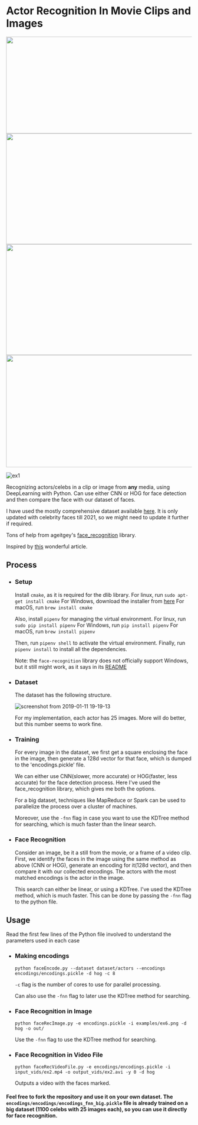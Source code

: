 # Actor Recognition In Movie Clips and Images
<img src="https://github.com/divya21raj/Actor-Recognition-In-Movies/assets/31413064/7407cf08-17c8-4d90-a385-b3aded2739dd" width="539" height="262">

<img src="https://github.com/divya21raj/Actor-Recognition-In-Movies/assets/31413064/037b0201-58a0-4cc1-8954-07fa5d27ea18" width="539" height="300">

<img src="https://github.com/divya21raj/Actor-Recognition-In-Movies/assets/31413064/b2993f49-f8c6-4033-b205-d03dabefd07b" width="539" height="300">

<img src="https://github.com/divya21raj/Actor-Recognition-In-Movies/assets/31413064/7e6805c2-7e7a-40d5-89b4-d2523a38e7fd" width="539" height="304">

![ex1](https://user-images.githubusercontent.com/31413064/51027993-43f7f480-15b8-11e9-809a-f711c59aac8a.gif)

Recognizing actors/celebs in a clip or image from **any** media, using DeepLearning with Python.
Can use either CNN or HOG for face detection and then compare the face with our dataset of faces.

I have used the mostly comprehensive dataset available [here](https://github.com/prateekmehta59/Celebrity-Face-Recognition-Dataset). It is only updated with celebrity faces till 2021, so we might need to update it further if required.

Tons of help from ageitgey's [face_recognition](https://github.com/ageitgey/face_recognition) library.

Inspired by [this](https://www.pyimagesearch.com/2018/06/18/face-recognition-with-opencv-python-and-deep-learning/) wonderful article.

## Process

- ### Setup
    Install `cmake`, as it is required for the dlib library.
    For linux, run `sudo apt-get install cmake`
    For Windows, download the installer from [here](https://cmake.org/download/)
    For macOS, run `brew install cmake`

    Also, install `pipenv` for managing the virtual environment.
    For linux, run `sudo pip install pipenv`
    For Windows, run `pip install pipenv`
    For macOS, run `brew install pipenv`

    Then, run `pipenv shell` to activate the virtual environment.
    Finally, run `pipenv install` to install all the dependencies.
    
    Note: the `face-recognition` library does not officially support Windows, but it still might work, as it says in its [README](https://github.com/ageitgey/face_recognition)
    
- ### Dataset 
    The dataset has the following structure.
    
    ![screenshot from 2019-01-11 19-19-13](https://user-images.githubusercontent.com/31413064/51037313-dc50a200-15d5-11e9-94d1-45e94290ee52.png)
    
    For my implementation, each actor has 25 images. More will do better, but this number seems to work fine.

- ### Training
  For every image in the dataset, we first get a square enclosing the face in the image, then generate a 128d vector for that face, which is dumped to the 'encodings.pickle' file.
  
  We can either use CNN(slower, more accurate) or HOG(faster, less accurate) for the face detection process. Here I've used the face_recognition library, which gives me both the options.

  For a big dataset, techniques like MapReduce or Spark can be used to parallelize the process over a cluster of machines.

  Moreover, use the `-fnn` flag in case you want to use the KDTree method for searching, which is much faster than the linear search.

- ### Face Recognition
  Consider an image, be it a still from the movie, or a frame of a video clip.
  First, we identify the faces in the image using the same method as above (CNN or HOG), generate an encoding for it(128d vector), and then compare it with our collected encodings. The actors with the most matched encodings is the actor in the image.

  This search can either be linear, or using a KDTree. I've used the KDTree method, which is much faster. This can be done by passing the `-fnn` flag to the python file.
## Usage

Read the first few lines of the Python file involved to understand the parameters used in each case

- ### Making encodings
    ```
    python faceEncode.py --dataset dataset/actors --encodings encodings/encodings.pickle -d hog -c 8
    ```

    `-c` flag is the number of cores to use for parallel processing.

    Can also use the `-fnn` flag to later use the KDTree method for searching. 

- ### Face Recognition in Image
  ```
  python faceRecImage.py -e encodings.pickle -i examples/ex6.png -d hog -o out/
  ```

  Use the `-fnn` flag to use the KDTree method for searching.

- ### Face Recognition in Video File
  ```
  python faceRecVideoFile.py -e encodings/encodings.pickle -i input_vids/ex2.mp4 -o output_vids/ex2.avi -y 0 -d hog 
  ```
  Outputs a video with the faces marked.

#### Feel free to fork the repository and use it on your own dataset. The `encodings/encodings/encodings_fnn_big.pickle` file is already trained on a big dataset (1100 celebs with 25 images each), so you can use it directly for face recognition.

